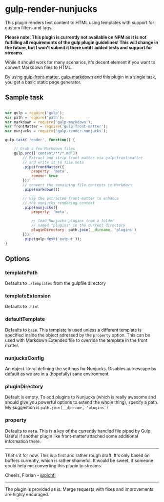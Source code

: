 # [gulp](https://github.com/gulpjs/gulp)-render-nunjucks

This plugin renders text content to HTML using templates with support for custom filters and tags.


**Please note: This plugin is currently not available on NPM as it is not fulfilling all requirements of the gulp plugin guidelines! This will change in the future, but I won't submit it there until I added tests and support for streams.**

While it should work for many scenarios, it's decent element if you want to convert Markdown files to HTML.

By using [gulp-front-matter](), [gulp-markdown]() and this plugin in a single task, you get a basic static page generator.

## Sample task

``` js

var gulp = require('gulp');
var path = require('path');
var markdown = require('gulp-markdown');
var frontMatter = require('gulp-front-matter');
var nunjucks = require('gulp-render-nunjucks');

gulp.task('render', function() {

	// Grab a few Markdown files
	gulp.src(['content/**/*.md'])
		// Extract and strip front matter via gulp-front-matter
		// and write it to file.meta
		.pipe(frontMatter({
			property: 'meta',
			remove: true
		}))
		// convert the remaining file.contents to Markdown
		.pipe(markdown())

		// Use the extracted front-matter to enhance
		// the nunjucks rendering context
		.pipe(nunjucks({
			property: 'meta',

			// load Nunjucks plugins from a folder
			// named "plugins" in the current directory
			pluginDirectory: path.join(__dirname, 'plugins')
		}))
		.pipe(gulp.dest('output'));
}

```

## Options

### templatePath

Defaults to `./templates` from the gulpfile directory

### templateExtension

Defaults to `.html`

### defaultTemplate

Defaults to `base`. This template is used unless a different template is specified inside the object adressed by the `property` option. This can be used with Markdown Extended file to override the template in the front matter.

### nunjucksConfig

An object literal defining the settings for Nunjucks. Disables autoescape by default as we are in a (hopefully) sane environment.

### pluginDirectory

Default is empty. To add plugins to Nunjucks (which is really awesome and should give you powerful options to extend the whole thing), specify a path. My suggestion is `path.join(__dirname, 'plugins')`

### property

Defaults to `meta`. This is a key of the currently handled file piped by Gulp. Useful if another plugin like front-matter attached some additional information there.


----

That's it for now. This is a first and rather rough draft. It's only based on buffers currently, which is rather shameful. It would be sweet, if someone could help me converting this plugin to streams.

Cheers,
Florian - [@pichfl](http://twitter.com/pichfl)

----

The plugin is provided as is. Merge requests with fixes and improvements are highly encuraged.
